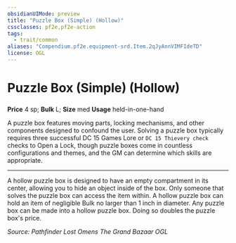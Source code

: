 ```yaml
---
obsidianUIMode: preview
title: "Puzzle Box (Simple) (Hollow)"
cssclasses: pf2e,pf2e-action
tags:
  - trait/common
aliases: "Compendium.pf2e.equipment-srd.Item.2qJyAnnVIMFIdeTD"
license: OGL
---
```

# Puzzle Box (Simple) (Hollow)

### 


**Price** 4 sp; 
**Bulk** L; **Size** med
**Usage** held-in-one-hand

A puzzle box features moving parts, locking mechanisms, and other components designed to confound the user. Solving a puzzle box typically requires three successful DC 15 Games Lore or `DC 15 Thievery check` checks to Open a Lock, though puzzle boxes come in countless configurations and themes, and the GM can determine which skills are appropriate.

* * *

A hollow puzzle box is designed to have an empty compartment in its center, allowing you to hide an object inside of the box. Only someone that solves the puzzle box can access the item within. A hollow puzzle box can hold an item of negligible Bulk no larger than 1 inch in diameter. Any puzzle box can be made into a hollow puzzle box. Doing so doubles the puzzle box's price.

*Source: Pathfinder Lost Omens The Grand Bazaar*
*OGL*